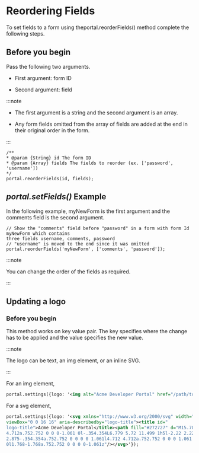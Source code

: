 ﻿# Reordering Fields

<head>
  <meta name="guidename" content="API Management"/>
  <meta name="context" content="GUID-2727f6f3-fda1-4efe-aed7-72d043cbdd26"/>
</head>

To set fields to a form using theportal.reorderFields() method complete the following steps.

## Before you begin

Pass the following two arguments. 

- First argument: form ID 

- Second argument: field 

:::note

- The first argument is a string and the second argument is an array.

- Any form fields omitted from the array of fields are added at the end in their original order in the form. 

:::

```
/**
* @param {String} id The form ID
* @param {Array} fields The fields to reorder (ex. ['password', 'username'])
*/
portal.reorderFields(id, fields);
```

## *portal.setFields()* Example

In the following example, myNewForm is the first argument and the comments field is the second argument. 

```
// Show the "comments" field before "password" in a form with form Id myNewForm which contains
three fields username, comments, password
// "username" is moved to the end since it was omitted
portal.reorderFields('myNewForm', ['comments', 'password']);
```

:::note

You can change the order of the fields as required. 

:::

## Updating a logo

### Before you begin

This method works on key value pair. The key specifies where the change has to be applied and the value specifies the new value. 

:::note

The logo can be text, an img element, or an inline SVG. 

:::

For an img element, 

```xml
portal.settings({logo: '<img alt="Acme Developer Portal" href="/path/to/our/logo.jpg">'});
```

For a svg element, 

```xml
portal.settings({logo: '<svg xmlns="http://www.w3.org/2000/svg" width="1em" height="1em"
viewBox="0 0 16 16" aria-describedby="logo-title"><title id="
logo-title">Acme Developer Portal</title><path fill="#272727" d="M15.781 12.953l-4.712-
4.712a.752.752 0 0 0-1.061 0l-.354.354L6.779 5.72 11.499 1h5l-2.22 2.22-.22-.22H2.998v1.061l.22.22-3.22 3.22 2.5 2.5 3.22-3.22 2.875
2.875-.354.354a.752.752 0 0 0 0 1.061l4.712 4.712a.752.752 0 0 0 1.061
0l1.768-1.768a.752.752 0 0 0 0-1.061z"/></svg>'});
```